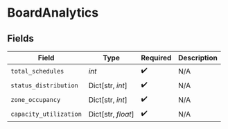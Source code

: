 # BoardAnalytics


## Fields

| Field                  | Type                   | Required               | Description            |
| ---------------------- | ---------------------- | ---------------------- | ---------------------- |
| `total_schedules`      | *int*                  | :heavy_check_mark:     | N/A                    |
| `status_distribution`  | Dict[str, *int*]       | :heavy_check_mark:     | N/A                    |
| `zone_occupancy`       | Dict[str, *int*]       | :heavy_check_mark:     | N/A                    |
| `capacity_utilization` | Dict[str, *float*]     | :heavy_check_mark:     | N/A                    |